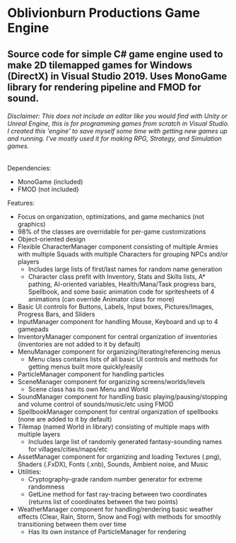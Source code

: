# Oblivionburn Productions Game Engine
## Source code for simple C# game engine used to make 2D tilemapped games for Windows (DirectX) in Visual Studio 2019. Uses MonoGame library for rendering pipeline and FMOD for sound.
###### Disclaimer: This does not include an editor like you would find with Unity or Unreal Engine, this is for programming games from scratch in Visual Studio. I created this 'engine' to save myself some time with getting new games up and running. I've mostly used it for making RPG, Strategy, and Simulation games.

Dependencies:
- MonoGame (included)
- FMOD (not included)

Features:
- Focus on organization, optimizations, and game mechanics (not graphics)
- 98% of the classes are overridable for per-game customizations
- Object-oriented design
- Flexible CharacterManager component consisting of multiple Armies with multiple Squads with multiple Characters for grouping NPCs and/or players
  - Includes large lists of first/last names for random name generation
  - Character class prefit with Inventory, Stats and Skills lists, A* pathing, AI-oriented variables, Health/Mana/Task progress bars, Spellbook, and some basic animation code for spritesheets of 4 animations (can override Animator class for more)
- Basic UI controls for Buttons, Labels, Input boxes, Pictures/Images, Progress Bars, and Sliders
- InputManager component for handling Mouse, Keyboard and up to 4 gamepads
- InventoryManager component for central organization of inventories (inventories are not added to it by default)
- MenuManager component for organizing/iterating/referencing menus
  - Menu class contains lists of all basic UI controls and methods for getting menus built more quickly/easily
- ParticleManager component for handling particles
- SceneManager component for organizing screens/worlds/levels
  - Scene class has its own Menu and World
- SoundManager component for handling basic playing/pausing/stopping and volume control of sounds/music/etc using FMOD
- SpellbookManager component for central organization of spellbooks (none are added to it by default)
- Tilemap (named World in library) consisting of multiple maps with multiple layers
  - Includes large list of randomly generated fantasy-sounding names for villages/cities/maps/etc
- AssetManager component for organizing and loading Textures (.png), Shaders (.FxDX), Fonts (.xnb), Sounds, Ambient noise, and Music
- Utilities:
  - Cryptography-grade random number generator for extreme randomness
  - GetLine method for fast ray-tracing between two coordinates (returns list of coordinates between the two points)
- WeatherManager component for handling/rendering basic weather effects (Clear, Rain, Storm, Snow and Fog) with methods for smoothly transitioning between them over time
  - Has its own instance of ParticleManager for rendering
